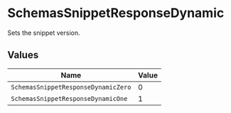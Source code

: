 # SchemasSnippetResponseDynamic

Sets the snippet version.


## Values

| Name                                | Value                               |
| ----------------------------------- | ----------------------------------- |
| `SchemasSnippetResponseDynamicZero` | 0                                   |
| `SchemasSnippetResponseDynamicOne`  | 1                                   |